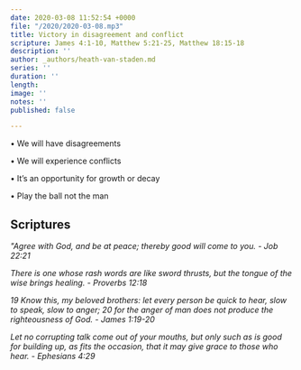 ```yaml
---
date: 2020-03-08 11:52:54 +0000
file: "/2020/2020-03-08.mp3"
title: Victory in disagreement and conflict
scripture: James 4:1-10, Matthew 5:21-25, Matthew 18:15-18
description: ''
author: _authors/heath-van-staden.md
series: ''
duration: ''
length: 
image: ''
notes: ''
published: false

---
```

• We will have disagreements

• We will experience conflicts

• It’s an opportunity for growth or decay

• Play the ball not the man

## Scriptures

_"Agree with God, and be at peace; thereby good will come to you. - Job 22:21_

_There is one whose rash words are like sword thrusts, but the tongue of the wise brings healing. - Proverbs 12:18_

_19 Know this, my beloved brothers: let every person be quick to hear, slow to speak, slow to anger; 20 for the anger of man does not produce the righteousness of God. - James 1:19-20_

_Let no corrupting talk come out of your mouths, but only such as is good for building up, as fits the occasion, that it may give grace to those who hear. - Ephesians 4:29_